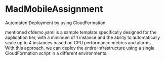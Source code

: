 # MadMobileAssignment
Automated Deployment by using CloudFormation

mentioned cfdemo.yaml is a sample template specifically designed for the application tier, with a minimum of 1 instance and the ability to automatically scale up to 4 instances based on CPU performance metrics and alarms. With this approach, we can deploy the entire infrastructure using a single CloudFormation script in a different environments.
